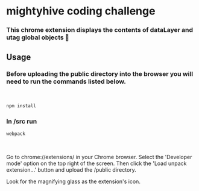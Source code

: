 # mightyhive coding challenge

### This chrome extension displays the contents of dataLayer and utag global objects :mag_right:

## Usage

### Before uploading the public directory into the browser you will need to run the commands listed below. 

<br>

```sh
npm install
```
### In /src run
```sh
webpack
```

<br>

Go to chrome://extensions/ in your Chrome browser. Select the 'Developer mode' option on the top right of the screen. Then click the 'Load unpack extension...' button and upload the /public directory. 

Look for the magnifying glass as the extension's icon.

<br>